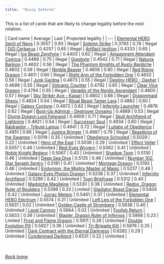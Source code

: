 ```yaml
---
title:  "Disco Inferno"
---
```


This is a list of cards that are likely to change legality before the next rotation.

| Card name | Average | Last | Projected legality |
| :-- |
[Elemental HERO Spirit of Neos](https://db.ygoprodeck.com/card/?search=Elemental%20HERO%20Spirit%20of%20Neos) | 0.3557 | 0.93 | Illegal |
[Solemn Strike](https://db.ygoprodeck.com/card/?search=Solemn%20Strike) | 0.3793 | 0.78 | Illegal |
[D/D Cerberus](https://db.ygoprodeck.com/card/?search=D/D%20Cerberus) | 0.4257 | 0.65 | Illegal |
[Artifact Ignition](https://db.ygoprodeck.com/card/?search=Artifact%20Ignition) | 0.4333 | 0.65 | Illegal |
[Ice Beast Zerofyne](https://db.ygoprodeck.com/card/?search=Ice%20Beast%20Zerofyne) | 0.4403 | 0.62 | Illegal |
[Amazement Attendant Comica](https://db.ygoprodeck.com/card/?search=Amazement%20Attendant%20Comica) | 0.4469 | 0.75 | Illegal |
[Gigobyte](https://db.ygoprodeck.com/card/?search=Gigobyte) | 0.4542 | 0.71 | Illegal |
[Naturia Barkion](https://db.ygoprodeck.com/card/?search=Naturia%20Barkion) | 0.4602 | 0.56 | Illegal |
[The Phantom Knights of Rusty Bardiche](https://db.ygoprodeck.com/card/?search=The%20Phantom%20Knights%20of%20Rusty%20Bardiche) | 0.4602 | 0.59 | Illegal |
[Nimble Beaver](https://db.ygoprodeck.com/card/?search=Nimble%20Beaver) | 0.4606 | 0.60 | Illegal |
[Red Rising Dragon](https://db.ygoprodeck.com/card/?search=Red%20Rising%20Dragon) | 0.4611 | 0.60 | Illegal |
[Right Arm of the Forbidden One](https://db.ygoprodeck.com/card/?search=Right%20Arm%20of%20the%20Forbidden%20One) | 0.4632 | 0.58 | Illegal |
[Junk Gardna](https://db.ygoprodeck.com/card/?search=Junk%20Gardna) | 0.4673 | 0.55 | Illegal |
[Destiny HERO - Dasher](https://db.ygoprodeck.com/card/?search=Destiny%20HERO%20-%20Dasher) | 0.4698 | 0.55 | Illegal |
[Volcanic Counter](https://db.ygoprodeck.com/card/?search=Volcanic%20Counter) | 0.4792 | 0.65 | Illegal |
[Clear Vice Dragon](https://db.ygoprodeck.com/card/?search=Clear%20Vice%20Dragon) | 0.4794 | 0.55 | Illegal |
[Vanadis of the Nordic Ascendant](https://db.ygoprodeck.com/card/?search=Vanadis%20of%20the%20Nordic%20Ascendant) | 0.4800 | 0.57 | Illegal |
[Sky Striker Ace - Kagari](https://db.ygoprodeck.com/card/?search=Sky%20Striker%20Ace%20-%20Kagari) | 0.4802 | 0.68 | Illegal |
[Dragonmaid Sheou](https://db.ygoprodeck.com/card/?search=Dragonmaid%20Sheou) | 0.4824 | 0.54 | Illegal |
[Ritual Beast Tamer Lara](https://db.ygoprodeck.com/card/?search=Ritual%20Beast%20Tamer%20Lara) | 0.4862 | 0.60 | Illegal |
[Galaxy Cyclone](https://db.ygoprodeck.com/card/?search=Galaxy%20Cyclone) | 0.4872 | 0.62 | Illegal |
[Infernity Launcher](https://db.ygoprodeck.com/card/?search=Infernity%20Launcher) | 0.4876 | 0.62 | Illegal |
[Boot-Up Admiral - Destroyer Dynamo](https://db.ygoprodeck.com/card/?search=Boot-Up%20Admiral%20-%20Destroyer%20Dynamo) | 0.4889 | 0.53 | Illegal |
[Divine Dragon Lord Felgrand](https://db.ygoprodeck.com/card/?search=Divine%20Dragon%20Lord%20Felgrand) | 0.4909 | 0.71 | Illegal |
[Skull Archfiend of Lightning](https://db.ygoprodeck.com/card/?search=Skull%20Archfiend%20of%20Lightning) | 0.4921 | 0.54 | Illegal |
[Successor Soul](https://db.ygoprodeck.com/card/?search=Successor%20Soul) | 0.4934 | 0.60 | Illegal |
[Raidraptor - Tribute Lanius](https://db.ygoprodeck.com/card/?search=Raidraptor%20-%20Tribute%20Lanius) | 0.4941 | 0.72 | Illegal |
[Lullaby of Obedience](https://db.ygoprodeck.com/card/?search=Lullaby%20of%20Obedience) | 0.4951 | 0.69 | Illegal |
[Justice Bringer](https://db.ygoprodeck.com/card/?search=Justice%20Bringer) | 0.4987 | 0.79 | Illegal |
[Beastking of the Swamps](https://db.ygoprodeck.com/card/?search=Beastking%20of%20the%20Swamps) | 0.5019 | 0.35 | Unlimited |
[Obedience Schooled](https://db.ygoprodeck.com/card/?search=Obedience%20Schooled) | 0.5029 | 0.22 | Unlimited |
[Hero of the East](https://db.ygoprodeck.com/card/?search=Hero%20of%20the%20East) | 0.5036 | 0.29 | Unlimited |
[Effect Veiler](https://db.ygoprodeck.com/card/?search=Effect%20Veiler) | 0.5057 | 0.46 | Unlimited |
[Red-Eyes Wyvern](https://db.ygoprodeck.com/card/?search=Red-Eyes%20Wyvern) | 0.5062 | 0.41 | Unlimited |
[Noble Knight Bedwyr](https://db.ygoprodeck.com/card/?search=Noble%20Knight%20Bedwyr) | 0.5067 | 0.43 | Unlimited |
[Shadow Toon](https://db.ygoprodeck.com/card/?search=Shadow%20Toon) | 0.5130 | 0.46 | Unlimited |
[Deep Sea Diva](https://db.ygoprodeck.com/card/?search=Deep%20Sea%20Diva) | 0.5135 | 0.46 | Unlimited |
[Number 102: Star Seraph Sentry](https://db.ygoprodeck.com/card/?search=Number%20102:%20Star%20Seraph%20Sentry) | 0.5181 | 0.41 | Unlimited |
[Montage Dragon](https://db.ygoprodeck.com/card/?search=Montage%20Dragon) | 0.5192 | 0.46 | Unlimited |
[Endymion, the Mighty Master of Magic](https://db.ygoprodeck.com/card/?search=Endymion,%20the%20Mighty%20Master%20of%20Magic) | 0.5237 | 0.46 | Unlimited |
[Galaxy-Eyes Photon Dragon](https://db.ygoprodeck.com/card/?search=Galaxy-Eyes%20Photon%20Dragon) | 0.5238 | 0.37 | Unlimited |
[Infernity Archfiend](https://db.ygoprodeck.com/card/?search=Infernity%20Archfiend) | 0.5296 | 0.42 | Unlimited |
[Toon Briefcase](https://db.ygoprodeck.com/card/?search=Toon%20Briefcase) | 0.5312 | 0.40 | Unlimited |
[Madolche Magileine](https://db.ygoprodeck.com/card/?search=Madolche%20Magileine) | 0.5330 | 0.38 | Unlimited |
[Redox, Dragon Ruler of Boulders](https://db.ygoprodeck.com/card/?search=Redox,%20Dragon%20Ruler%20of%20Boulders) | 0.5396 | 0.33 | Limited |
[Gladiator Beast Darius](https://db.ygoprodeck.com/card/?search=Gladiator%20Beast%20Darius) | 0.5404 | 0.42 | Unlimited |
[Jurrac Meteor](https://db.ygoprodeck.com/card/?search=Jurrac%20Meteor) | 0.5461 | 0.37 | Unlimited |
[Elemental HERO Electrum](https://db.ygoprodeck.com/card/?search=Elemental%20HERO%20Electrum) | 0.5574 | 0.21 | Unlimited |
[Left Leg of the Forbidden One](https://db.ygoprodeck.com/card/?search=Left%20Leg%20of%20the%20Forbidden%20One) | 0.5631 | 0.02 | Unlimited |
[Golden Castle of Stromberg](https://db.ygoprodeck.com/card/?search=Golden%20Castle%20of%20Stromberg) | 0.5636 | 0.40 | Unlimited |
[Laval Cannon](https://db.ygoprodeck.com/card/?search=Laval%20Cannon) | 0.5664 | 0.02 | Unlimited |
[Foolish Return](https://db.ygoprodeck.com/card/?search=Foolish%20Return) | 0.5833 | 0.36 | Unlimited |
[Blaster, Dragon Ruler of Infernos](https://db.ygoprodeck.com/card/?search=Blaster,%20Dragon%20Ruler%20of%20Infernos) | 0.5868 | 0.23 | Limited |
[Frost and Flame Dragon](https://db.ygoprodeck.com/card/?search=Frost%20and%20Flame%20Dragon) | 0.5911 | 0.26 | Unlimited |
[Double Evolution Pill](https://db.ygoprodeck.com/card/?search=Double%20Evolution%20Pill) | 0.5927 | 0.36 | Unlimited |
[Tri-Brigade Kitt](https://db.ygoprodeck.com/card/?search=Tri-Brigade%20Kitt) | 0.5976 | 0.25 | Unlimited |
[Dark Contract with the Eternal Darkness](https://db.ygoprodeck.com/card/?search=Dark%20Contract%20with%20the%20Eternal%20Darkness) | 0.6282 | 0.29 | Unlimited |
[Condemned Darklord](https://db.ygoprodeck.com/card/?search=Condemned%20Darklord) | 0.6531 | 0.22 | Unlimited |

<br>

###### [Back home](index)